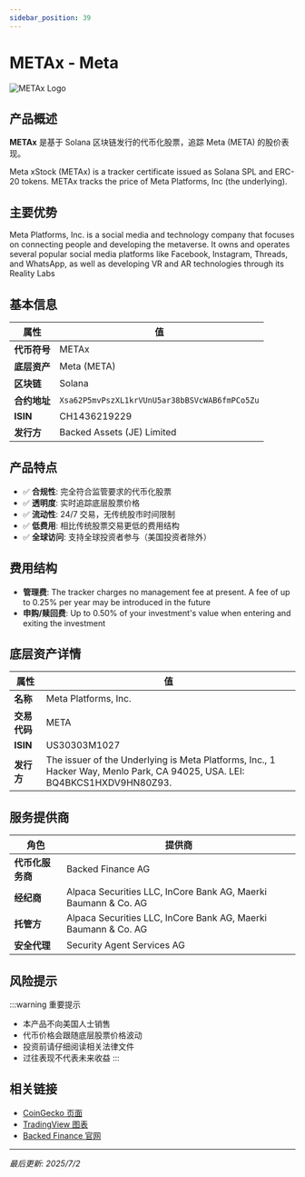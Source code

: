 ```yaml
---
sidebar_position: 39
---
```


# METAx - Meta

![METAx Logo](/img/tokens/METAx.svg)

## 产品概述

**METAx** 是基于 Solana 区块链发行的代币化股票，追踪 Meta (META) 的股价表现。

Meta xStock (METAx) is a tracker certificate issued as Solana SPL and ERC-20 tokens. METAx tracks the price of Meta Platforms, Inc (the underlying).

## 主要优势

Meta Platforms, Inc. is a social media and technology company that focuses on connecting people and developing the metaverse. It owns and operates several popular social media platforms like Facebook, Instagram, Threads, and WhatsApp, as well as developing VR and AR technologies through its Reality Labs


## 基本信息

| 属性 | 值 |
|------|----|
| **代币符号** | METAx |
| **底层资产** | Meta (META) |
| **区块链** | Solana |
| **合约地址** | `Xsa62P5mvPszXL1krVUnU5ar38bBSVcWAB6fmPCo5Zu` |
| **ISIN** | CH1436219229 |
| **发行方** | Backed Assets (JE) Limited |

## 产品特点

- ✅ **合规性**: 完全符合监管要求的代币化股票
- ✅ **透明度**: 实时追踪底层股票价格
- ✅ **流动性**: 24/7 交易，无传统股市时间限制
- ✅ **低费用**: 相比传统股票交易更低的费用结构
- ✅ **全球访问**: 支持全球投资者参与（美国投资者除外）

## 费用结构

- **管理费**: The tracker charges no management fee at present. A fee of up to 0.25% per year may be introduced in the future
- **申购/赎回费**: Up to 0.50% of your investment's value when entering and exiting the investment

## 底层资产详情

| 属性 | 值 |
|------|----|
| **名称** | Meta Platforms, Inc. |
| **交易代码** | META |
| **ISIN** | US30303M1027 |
| **发行方** | The issuer of the Underlying is Meta Platforms, Inc., 1 Hacker Way, Menlo Park, CA 94025, USA. LEI: BQ4BKCS1HXDV9HN80Z93. |

## 服务提供商

| 角色 | 提供商 |
|------|----|
| **代币化服务商** | Backed Finance AG |
| **经纪商** | Alpaca Securities LLC, InCore Bank AG, Maerki Baumann & Co. AG |
| **托管方** | Alpaca Securities LLC, InCore Bank AG, Maerki Baumann & Co. AG |
| **安全代理** | Security Agent Services AG |

## 风险提示

:::warning 重要提示
- 本产品不向美国人士销售
- 代币价格会跟随底层股票价格波动
- 投资前请仔细阅读相关法律文件
- 过往表现不代表未来收益
:::

## 相关链接

- [CoinGecko 页面](https://www.coingecko.com/)
- [TradingView 图表](https://www.tradingview.com/)
- [Backed Finance 官网](https://backed.fi/)

---

*最后更新: 2025/7/2*
